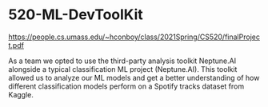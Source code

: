 # 520-ML-DevToolKit

https://people.cs.umass.edu/~hconboy/class/2021Spring/CS520/finalProject.pdf

As a team we opted to use the third-party analysis toolkit Neptune.AI alongside a typical classification ML project (Neptune.AI). This toolkit allowed us to analyze our ML models and get a better understanding of how different classification models perform on a Spotify tracks dataset from Kaggle.
